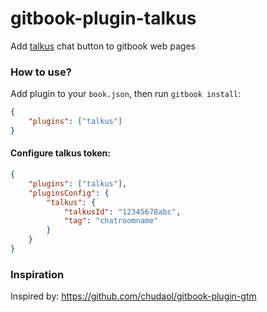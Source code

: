 # gitbook-plugin-talkus
Add [talkus](https://talkus.io) chat button to gitbook web pages

### How to use?

Add plugin to your `book.json`, then run `gitbook install`:

```json
{
    "plugins": ["talkus"]
}
```

#### Configure talkus token:


```json
{
    "plugins": ["talkus"],
    "pluginsConfig": {
        "talkus": {
            "talkusId": "12345678abc",
            "tag": "chatroomname"
        }
    }
}
```

### Inspiration
Inspired by: https://github.com/chudaol/gitbook-plugin-gtm
